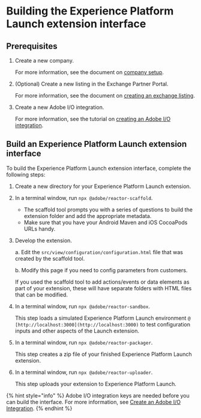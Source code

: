 # Building the Experience Platform Launch extension interface

## Prerequisites

1. Create a new company.

   For more information, see the document on [company setup](https://experienceleague.adobe.com/docs/launch/using/extension-dev/submit/setup.html).

2. (Optional) Create a new listing in the Exchange Partner Portal.

   For more information, see the document on [creating an exchange listing](https://experienceleague.adobe.com/docs/launch/using/extension-dev/submit/create-listing.html).

3. Create a new Adobe I/O integration.

   For more information, see the tutorial on [creating an Adobe I/O integration](https://experienceleague.adobe.com/docs/launch/using/extension-dev/submit/upload-and-test.html?lang=en#integration).

## Build an Experience Platform Launch extension interface

To build the Experience Platform Launch extension interface, complete the following steps:

1. Create a new directory for your Experience Platform Launch extension.
2. In a terminal window, run `npx @adobe/reactor-scaffold`.
   * The scaffold tool prompts you with a series of questions to build the extension folder and add the appropriate metadata. 
   * Make sure that you have your Android Maven and iOS CocoaPods URLs handy.
3. Develop the extension.

   a. Edit the `src/view/configuration/configuration.html` file that was created by the scaffold tool.

   b. Modify this page if you need to config parameters from customers.

   If you used the scaffold tool to add actions/events or data elements as part of your extension, these will have separate folders with HTML files that can be modified.

4. In a terminal window, run `npx @adobe/reactor-sandbox`.

   This step loads a simulated Experience Platform Launch environment `@ [http://localhost:3000](http://localhost:3000)` to test configuration inputs and other aspects of the Launch extension.

5. In a terminal window, run `npx @adobe/reactor-packager`.

   This step creates a zip file of your finished Experience Platform Launch extension.

6. In a terminal window, run `npx @adobe/reactor-uploader`.

   This step uploads your extension to Experience Platform Launch.

{% hint style="info" %}
Adobe I/O integration keys are needed before you can build the interface. For more information, see [Create an Adobe I/O Integration](https://experienceleague.adobe.com/docs/launch/using/extension-dev/submit/upload-and-test.html?lang=en#integration).
{% endhint %}

